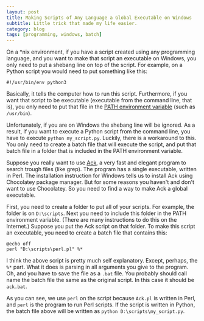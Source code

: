 ```yaml
---
layout: post
title: Making Scripts of Any Language a Global Executable on Windows
subtitle: Little trick that made my life easier.
category: blog
tags: [programming, windows, batch]
---
```


On a \*nix environment, if you have a script created using any programming language, and you want to make that script an executable on Windows, you only need to put a shebang line on top of the script. For example, on a Python script you would need to put something like this:

```text
#!/usr/bin/env python3
```

Basically, it tells the computer how to run this script. Furthermore, if you want that script to be executable (executable from the command line, that is), you only need to put that file in the [PATH environment variable](https://superuser.com/questions/284342/what-are-path-and-other-environment-variables-and-how-can-i-set-or-use-them) (such as `/usr/bin`).

Unfortunately, if you are on Windows the shebang line will be ignored. As a result, if you want to execute a Python script from the command line, you have to execute `python my_script.py`. Luckily, there is a workaround to this. You only need to create a batch file that will execute the script, and put that batch file in a folder that is included in the PATH environment variable.

Suppose you really want to use [Ack](https://beyondgrep.com/), a very fast and elegant program to search trough files (like grep). The program has a single executable, written in Perl. The installation instruction for Windows tells us to install Ack using Chocolatey package manager. But for some reasons you haven't and don't want to use Chocolatey. So you need to find a way to make Ack a global executable.

First, you need to create a folder to put all of your scripts. For example, the folder is on `D:\scripts`. Next you need to include this folder in the PATH environment variable. (There are many instructions to do this on the Internet.) Suppose you put the Ack script on that folder. To make this script an executable, you need to create a batch file that contains this:

```
@echo off
perl "D:\scripts\perl.pl" %*
```

I think the above script is pretty much self explanatory. Except, perhaps, the `%*` part. What it does is parsing in all arguments you give to the program. Oh, and you have to save the file as a `.bat` file. You probably should call name the batch file the same as the original script. In this case it should be `ack.bat`.

As you can see, we use `perl` on the script because `Ack.pl` is written in Perl, and `perl` is the program to run Perl scripts. If the script is written in Python, the batch file above will be written as `python D:\scripts\my_script.py`.
